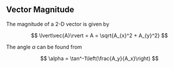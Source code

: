 ## Vector Magnitude

The magnitude of a 2-D vector is given by

$$ \lvert\vec{A}\rvert = A = \sqrt{A_{x}^2 + A_{y}^2} $$

The angle $\alpha$ can be found from

$$ \alpha = \tan^-1\left(\frac{A_y}{A_x}\right) $$

